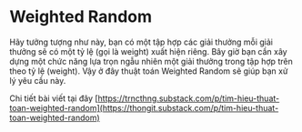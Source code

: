 # Weighted Random

Hãy tưởng tượng như này, bạn có một tập hợp các giải thưởng mỗi giải thưởng sẽ có một tỷ lệ (gọi là weight) xuất hiện riêng. Bây giờ bạn cần xây dựng một chức năng lựa trọn ngẫu nhiên một giải thưởng trong tập hợp trên theo tỷ lệ (weight). Vậy ở đây thuật toán Weighted Random sẽ giúp bạn xử lý yêu cầu này.

Chi tiết bài viết tại đây
[https://trncthng.substack.com/p/tim-hieu-thuat-toan-weighted-random](https://thongit.substack.com/p/tim-hieu-thuat-toan-weighted-random)
